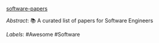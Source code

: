 [software-papers](https://github.com/facundoolano/software-papers)

*Abstract*: 📚 A curated list of papers for Software Engineers

*Labels*: #Awesome #Software
